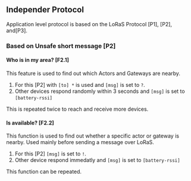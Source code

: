## Independer Protocol

Application level protocol is based on the LoRaS Protocol \[P1\], \[P2\], and\[P3\].

### Based on Unsafe short message \[P2\]

#### Who is in my area? \[F2.1\]

This feature is used to find out which Actors and Gateways are nearby.

1. For this \[P2\] with `[to] *` is used and `[msg]` is set to `?`. 
2. Other devices respond randomly within 3 seconds and `[msg]` is set to `[battery-rssi]`

This is repeated twice to reach and receive more devices.

#### Is available? \[F2.2\]

This function is used to find out whether a specific actor or gateway is nearby. Used mainly before sending a message over LoRaS.

1. For this \[P2\] `[msg]` is set to `!`.
2. Other device respond immedatly and `[msg]` is set to `[battery-rssi]`

This function can be repeated.
